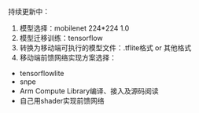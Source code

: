 持续更新中：
1. 模型选择：mobilenet 224*224 1.0
2. 模型迁移训练：tensorflow
3. 转换为移动端可执行的模型文件：.tflite格式 or 其他格式
4. 移动端前馈网络实现方案选择：
 * tensorflowlite
 * snpe
 * Arm Compute Library编译、接入及源码阅读
 * 自己用shader实现前馈网络
